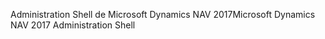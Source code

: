 <span data-ttu-id="fae3e-101">Administration Shell de Microsoft Dynamics NAV 2017</span><span class="sxs-lookup"><span data-stu-id="fae3e-101">Microsoft Dynamics NAV 2017 Administration Shell</span></span>